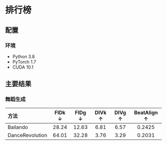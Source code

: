 # 排行榜



## 配置

### 环境

- Python 3.8
- PyTorch 1.7
- CUDA 10.1


## 主要结果

### 舞蹈生成
| 方法  | FIDk $\downarrow$| FIDg $\downarrow$ | DIVk $\uparrow$ | DIVg $\uparrow$  | BeatAlign $\uparrow$ |
| :--- | :----: | :----: | :----: | :----: | :----: |
| Bailando | 28.24 | 12.63 | 6.81 | 6.57 | 0.2425 |
| DanceRevolution | 64.01 | 32.28 | 3.76 | 3.29 | 0.2031|
